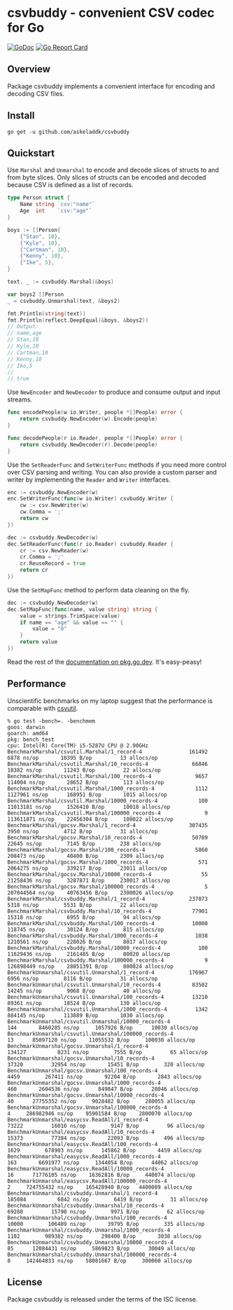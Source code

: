 # csvbuddy - convenient CSV codec for Go

[![GoDoc](https://godoc.org/github.com/askeladdk/csvbuddy?status.png)](https://godoc.org/github.com/askeladdk/csvbuddy)
[![Go Report Card](https://goreportcard.com/badge/github.com/askeladdk/csvbuddy)](https://goreportcard.com/report/github.com/askeladdk/csvbuddy)

## Overview

Package csvbuddy implements a convenient interface for encoding and decoding CSV files.

## Install

```
go get -u github.com/askeladdk/csvbuddy
```

## Quickstart

Use `Marshal` and `Unmarshal` to encode and decode slices of structs to and from byte slices. Only slices of structs can be encoded and decoded because CSV is defined as a list of records.

```go
type Person struct {
    Name string `csv:"name"`
    Age  int    `csv:"age"`
}

boys := []Person{
    {"Stan", 10},
    {"Kyle", 10},
    {"Cartman", 10},
    {"Kenny", 10},
    {"Ike", 5},
}

text, _ := csvbuddy.Marshal(&boys)

var boys2 []Person
_ = csvbuddy.Unmarshal(text, &boys2)

fmt.Println(string(text))
fmt.Println(reflect.DeepEqual(&boys, &boys2))
// Output:
// name,age
// Stan,10
// Kyle,10
// Cartman,10
// Kenny,10
// Ike,5
//
// true
```

Use `NewEncoder` and `NewDecoder` to produce and consume output and input streams.

```go
func encodePeople(w io.Writer, people *[]People) error {
    return csvbuddy.NewEncoder(w).Encode(people)
}

func decodePeople(r io.Reader, people *[]People) error {
    return csvbuddy.NewDecoder(r).Decode(people)
}
```

Use the `SetReaderFunc` and `SetWriterFunc` methods if you need more control over CSV parsing and writing. You can also provide a custom parser and writer by implementing the `Reader` and `Writer` interfaces.

```go
enc := csvbuddy.NewEncoder(w)
enc.SetWriterFunc(func(w io.Writer) csvbuddy.Writer {
    cw := csv.NewWriter(w)
    cw.Comma = ';'
    return cw
})
```

```go
dec := csvbuddy.NewDecoder(w)
dec.SetReaderFunc(func(r io.Reader) csvbuddy.Reader {
    cr := csv.NewReader(w)
    cr.Comma = ';'
    cr.ReuseRecord = true
    return cr
})
```

Use the `SetMapFunc` method to perform data cleaning on the fly.

```go
dec := csvbuddy.NewDecoder(w)
dec.SetMapFunc(func(name, value string) string {
    value = strings.TrimSpace(value)
    if name == "age" && value == "" {
        value = "0"
    }
    return value
})
```

Read the rest of the [documentation on pkg.go.dev](https://godoc.org/github.com/askeladdk/csvbuddy). It's easy-peasy!

## Performance

Unscientific benchmarks on my laptop suggest that the performance is comparable with [csvutil](https://github.com/jszwec/csvutil).

```
% go test -bench=. -benchmem
goos: darwin
goarch: amd64
pkg: bench_test
cpu: Intel(R) Core(TM) i5-5287U CPU @ 2.90GHz
BenchmarkMarshal/csvutil.Marshal/1_record-4         	  161492	      6878 ns/op	   10395 B/op	      13 allocs/op
BenchmarkMarshal/csvutil.Marshal/10_records-4       	   66846	     18382 ns/op	   11243 B/op	      22 allocs/op
BenchmarkMarshal/csvutil.Marshal/100_records-4      	    9657	    114004 ns/op	   28652 B/op	     113 allocs/op
BenchmarkMarshal/csvutil.Marshal/1000_records-4     	    1112	   1127961 ns/op	  168951 B/op	    1015 allocs/op
BenchmarkMarshal/csvutil.Marshal/10000_records-4    	     100	  11013181 ns/op	 1526410 B/op	   10018 allocs/op
BenchmarkMarshal/csvutil.Marshal/100000_records-4   	       9	 113611871 ns/op	22456304 B/op	  100022 allocs/op
BenchmarkMarshal/gocsv.Marshal/1_record-4           	  307435	      3950 ns/op	    4712 B/op	      31 allocs/op
BenchmarkMarshal/gocsv.Marshal/10_records-4         	   50709	     22645 ns/op	    7145 B/op	     238 allocs/op
BenchmarkMarshal/gocsv.Marshal/100_records-4        	    5860	    208473 ns/op	   40400 B/op	    2309 allocs/op
BenchmarkMarshal/gocsv.Marshal/1000_records-4       	     571	   2064275 ns/op	  339217 B/op	   23011 allocs/op
BenchmarkMarshal/gocsv.Marshal/10000_records-4      	      55	  21258436 ns/op	 3287871 B/op	  230017 allocs/op
BenchmarkMarshal/gocsv.Marshal/100000_records-4     	       5	 207044564 ns/op	40763456 B/op	 2300026 allocs/op
BenchmarkMarshal/csvbuddy.Marshal/1_record-4        	  237073	      5318 ns/op	    5531 B/op	      22 allocs/op
BenchmarkMarshal/csvbuddy.Marshal/10_records-4      	   77901	     15318 ns/op	    6955 B/op	      94 allocs/op
BenchmarkMarshal/csvbuddy.Marshal/100_records-4     	   10000	    118745 ns/op	   30124 B/op	     815 allocs/op
BenchmarkMarshal/csvbuddy.Marshal/1000_records-4    	    1038	   1210561 ns/op	  228026 B/op	    8017 allocs/op
BenchmarkMarshal/csvbuddy.Marshal/10000_records-4   	     100	  11629436 ns/op	 2161485 B/op	   80020 allocs/op
BenchmarkMarshal/csvbuddy.Marshal/100000_records-4  	       9	 126898449 ns/op	28851391 B/op	  800024 allocs/op
BenchmarkUnmarshal/csvutil.Unmarshal/1_record-4     	  176967	      6956 ns/op	    8116 B/op	      31 allocs/op
BenchmarkUnmarshal/csvutil.Unmarshal/10_records-4   	   83502	     14245 ns/op	    9068 B/op	      40 allocs/op
BenchmarkUnmarshal/csvutil.Unmarshal/100_records-4  	   13210	     89361 ns/op	   18524 B/op	     130 allocs/op
BenchmarkUnmarshal/csvutil.Unmarshal/1000_records-4 	    1342	    884145 ns/op	  113889 B/op	    1030 allocs/op
BenchmarkUnmarshal/csvutil.Unmarshal/10000_records-4         	     144	   8460285 ns/op	 1057926 B/op	   10030 allocs/op
BenchmarkUnmarshal/csvutil.Unmarshal/100000_records-4        	      13	  85097120 ns/op	11055532 B/op	  100030 allocs/op
BenchmarkUnmarshal/gocsv.Unmarshal/1_record-4                	  134127	      8231 ns/op	    7555 B/op	      65 allocs/op
BenchmarkUnmarshal/gocsv.Unmarshal/10_records-4              	   37320	     32954 ns/op	   15451 B/op	     320 allocs/op
BenchmarkUnmarshal/gocsv.Unmarshal/100_records-4             	    4459	    267411 ns/op	   92204 B/op	    2843 allocs/op
BenchmarkUnmarshal/gocsv.Unmarshal/1000_records-4            	     460	   2604536 ns/op	  849847 B/op	   28046 allocs/op
BenchmarkUnmarshal/gocsv.Unmarshal/10000_records-4           	      40	  27755352 ns/op	 9028482 B/op	  280055 allocs/op
BenchmarkUnmarshal/gocsv.Unmarshal/100000_records-4          	       4	 286982946 ns/op	95901584 B/op	 2800070 allocs/op
BenchmarkUnmarshal/easycsv.ReadAll/1_record-4                	   73222	     16010 ns/op	    9147 B/op	      96 allocs/op
BenchmarkUnmarshal/easycsv.ReadAll/10_records-4              	   15373	     77384 ns/op	   22093 B/op	     496 allocs/op
BenchmarkUnmarshal/easycsv.ReadAll/100_records-4             	    1629	    678903 ns/op	  145862 B/op	    4459 allocs/op
BenchmarkUnmarshal/easycsv.ReadAll/1000_records-4            	     163	   6691977 ns/op	 1344054 B/op	   44062 allocs/op
BenchmarkUnmarshal/easycsv.ReadAll/10000_records-4           	      16	  71776105 ns/op	16362816 B/op	  440074 allocs/op
BenchmarkUnmarshal/easycsv.ReadAll/100000_records-4          	       2	 724755432 ns/op	165428940 B/op	 4400089 allocs/op
BenchmarkUnmarshal/csvbuddy.Unmarshal/1_record-4             	  185084	      6842 ns/op	    6419 B/op	      31 allocs/op
BenchmarkUnmarshal/csvbuddy.Unmarshal/10_records-4           	   69288	     15790 ns/op	    9971 B/op	      62 allocs/op
BenchmarkUnmarshal/csvbuddy.Unmarshal/100_records-4          	   10000	    106489 ns/op	   39795 B/op	     335 allocs/op
BenchmarkUnmarshal/csvbuddy.Unmarshal/1000_records-4         	    1102	    989382 ns/op	  298400 B/op	    3038 allocs/op
BenchmarkUnmarshal/csvbuddy.Unmarshal/10000_records-4        	      85	  12084431 ns/op	 5869823 B/op	   30049 allocs/op
BenchmarkUnmarshal/csvbuddy.Unmarshal/100000_records-4       	       8	 142464833 ns/op	58081667 B/op	  300060 allocs/op
```

## License

Package csvbuddy is released under the terms of the ISC license.
